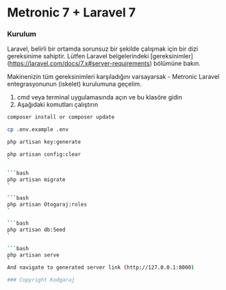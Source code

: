 # Metronic 7 + Laravel 7

### Kurulum

Laravel, belirli bir ortamda sorunsuz bir şekilde çalışmak için bir dizi gereksinime sahiptir. Lütfen Laravel belgelerindeki [gereksinimler] (https://laravel.com/docs/7.x#server-requirements) bölümüne bakın.

Makinenizin tüm gereksinimleri karşıladığını varsayarsak - Metronic Laravel entegrasyonunun (iskelet) kurulumuna geçelim.

1. cmd veya terminal uygulamasında açın ve bu klasöre gidin
2. Aşağıdaki komutları çalıştırın

```bash
composer install or composer update
```

```bash
cp .env.example .env
```

```bash
php artisan key:generate
```
```bash
php artisan config:clear
`

```bash
php artisan migrate
`

```bash
php artisan Otogaraj:roles
`

```bash
php artisan db:Seed
`

```bash
php artisan serve
`
And navigate to generated server link (http://127.0.0.1:8000)

### Copyright Kodgaraj

